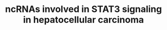 ---
annotations:
- id: DOID:684
  parent: disease of cellular proliferation
  type: Disease Ontology
  value: hepatocellular carcinoma
- id: PW:0000367
  parent: signaling pathway
  type: Pathway Ontology
  value: altered Jak-Stat signaling pathway
- id: CL:0000182
  parent: native cell
  type: Cell Type Ontology
  value: hepatocyte
- id: PW:0000605
  parent: disease pathway
  type: Pathway Ontology
  value: cancer pathway
authors:
- Khanspers
- Fehrhart
description: This pathway describes the influence of ncRNAs on the STAT3 pathway in
  hepatocellular carcinoma. The model is based on Fig 4 in Klingenberg et al.
last-edited: 2019-11-29
organisms:
- Homo sapiens
redirect_from:
- /index.php/Pathway:WP4337
- /instance/WP4337
revision: null
schema-jsonld:
- '@context': https://schema.org/
  '@id': https://wikipathways.github.io/pathways/WP4337.html
  '@type': Dataset
  creator:
    '@type': Organization
    name: WikiPathways
  description: This pathway describes the influence of ncRNAs on the STAT3 pathway
    in hepatocellular carcinoma. The model is based on Fig 4 in Klingenberg et al.
  keywords:
  - DILC
  - IL11
  - IL11RA
  - IL6
  - IL6R
  - IL6ST
  - JAK1
  - JAK2
  - JAK3
  - MIR200A
  - MIR200B
  - MIR200C
  - MIR21
  - NFKB1
  - RELA
  - SOX4
  - STAT3
  - UCA1
  - ZEB1
  - lncRNA-ATB
  - lncSox4
  license: CC0
  name: ncRNAs involved in STAT3 signaling in hepatocellular carcinoma
seo: CreativeWork
title: ncRNAs involved in STAT3 signaling in hepatocellular carcinoma
wpid: WP4337
---